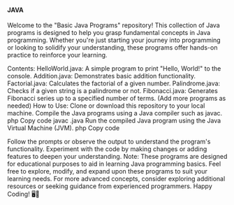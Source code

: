 #### JAVA

Welcome to the "Basic Java Programs" repository! This collection of Java programs is designed to help you grasp fundamental concepts in Java programming. Whether you're just starting your journey into programming or looking to solidify your understanding, these programs offer hands-on practice to reinforce your learning.

Contents:
HelloWorld.java: A simple program to print "Hello, World!" to the console.
Addition.java: Demonstrates basic addition functionality.
Factorial.java: Calculates the factorial of a given number.
Palindrome.java: Checks if a given string is a palindrome or not.
Fibonacci.java: Generates Fibonacci series up to a specified number of terms.
(Add more programs as needed)
How to Use:
Clone or download this repository to your local machine.
Compile the Java programs using a Java compiler such as javac.
php
Copy code
javac <filename>.java
Run the compiled Java program using the Java Virtual Machine (JVM).
php
Copy code

Follow the prompts or observe the output to understand the program's functionality.
Experiment with the code by making changes or adding features to deepen your understanding.
Note:
These programs are designed for educational purposes to aid in learning Java programming basics.
Feel free to explore, modify, and expand upon these programs to suit your learning needs.
For more advanced concepts, consider exploring additional resources or seeking guidance from experienced programmers.
Happy Coding! 🖥️🚀
